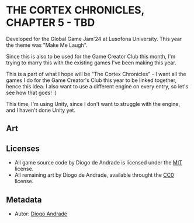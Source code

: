 # THE CORTEX CHRONICLES, CHAPTER 5 - TBD

Developed for the Global Game Jam'24 at Lusofona University.
This year the theme was "Make Me Laugh".

Since this is also to be used for the Game Creator Club this month, I'm trying to marry this with the existing games I've been making this year.

This is a part of what I hope will be "The Cortex Chronicles" - I want all the games I do for the Game Creator's Club this year to be linked together, hence this idea.
I also want to use a different engine on every entry, so let's see how that goes! :)

This time, I'm using Unity, since I don't want to struggle with the engine, and I haven't done Unity yet.

## Art


## Licenses

- All game source code by Diogo de Andrade is licensed under the [MIT] license.
- All remaining art by Diogo de Andrade, available throught the [CC0] license.


## Metadata

- Autor: [Diogo Andrade]

[Diogo Andrade]:https://github.com/DiogoDeAndrade
[CC0]:https://creativecommons.org/publicdomain/zero/1.0/
[MIT]:LICENSE
